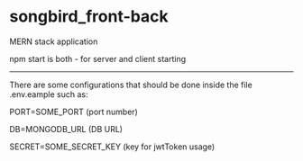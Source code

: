 # songbird_front-back

MERN stack application

npm start is both - for server and client starting

____________________________________________________________________________________________________________________________

There are some configurations that should be done inside the file  .env.eample  such as:

PORT=SOME_PORT (port number)

DB=MONGODB_URL (DB URL)

SECRET=SOME_SECRET_KEY (key for jwtToken usage)
